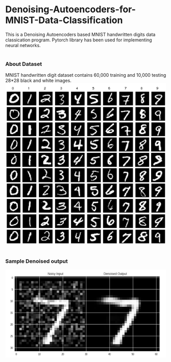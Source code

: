 # Denoising-Autoencoders-for-MNIST-Data-Classification
This is a Denoising Autoencoders based MNIST handwritten digits data classication program. Pytorch library has been used for implementing neural networks.<br/><br/>
### About Dataset
MNIST handwritten digit dataset contains 60,000 training and 10,000 testing 28*28 black and white images.<br/>
![MNIST Datset](MNISTDataset.png)<br/><br/>
### Sample Denoised output
![Denoised output](DenoisedOutput.png)

